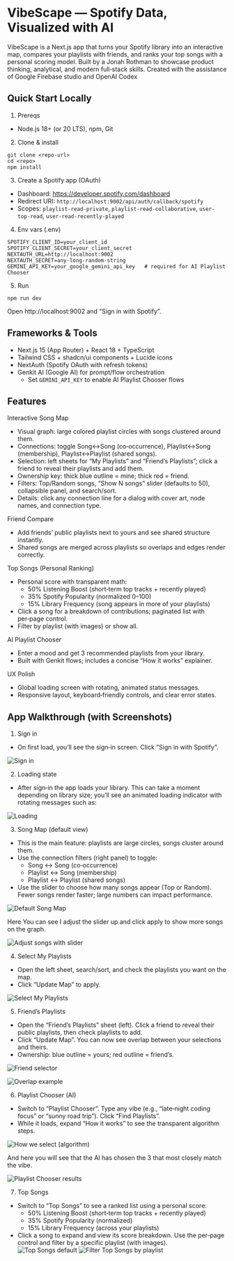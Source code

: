 # VibeScape — Spotify Data, Visualized with AI

VibeScape is a Next.js app that turns your Spotify library into an interactive map, compares your playlists with friends, and ranks your top songs with a personal scoring model. Built by a Jonah Rothman to showcase product thinking, analytical, and modern full‑stack skills. Created with the assistance of Google Firebase studio and OpenAI Codex

## Quick Start Locally

1) Prereqs
- Node.js 18+ (or 20 LTS), npm, Git

2) Clone & install
```
git clone <repo-url>
cd <repo>
npm install
```

3) Create a Spotify app (OAuth)
- Dashboard: https://developer.spotify.com/dashboard
- Redirect URI: `http://localhost:9002/api/auth/callback/spotify`
- Scopes: `playlist-read-private`, `playlist-read-collaborative`, `user-top-read`, `user-read-recently-played`

4) Env vars (.env)
```
SPOTIFY_CLIENT_ID=your_client_id
SPOTIFY_CLIENT_SECRET=your_client_secret
NEXTAUTH_URL=http://localhost:9002
NEXTAUTH_SECRET=any-long-random-string
GEMINI_API_KEY=your_google_gemini_api_key   # required for AI Playlist Chooser
```

5) Run
```
npm run dev
```
Open http://localhost:9002 and “Sign in with Spotify”.

## Frameworks & Tools
- Next.js 15 (App Router) + React 18 + TypeScript
- Tailwind CSS + shadcn/ui components + Lucide icons
- NextAuth (Spotify OAuth with refresh tokens)
- Genkit AI (Google AI) for prompt/flow orchestration
  - Set `GEMINI_API_KEY` to enable AI Playlist Chooser flows

## Features

Interactive Song Map
- Visual graph: large colored playlist circles with songs clustered around them.
- Connections: toggle Song↔Song (co‑occurrence), Playlist↔Song (membership), Playlist↔Playlist (shared songs).
- Selection: left sheets for “My Playlists” and “Friend’s Playlists”; click a friend to reveal their playlists and add them.
- Ownership key: thick blue outline = mine; thick red = friend.
- Filters: Top/Random songs, “Show N songs” slider (defaults to 50), collapsible panel, and search/sort.
- Details: click any connection line for a dialog with cover art, node names, and connection type.

Friend Compare
- Add friends’ public playlists next to yours and see shared structure instantly.
- Shared songs are merged across playlists so overlaps and edges render correctly.

Top Songs (Personal Ranking)
- Personal score with transparent math:
  - 50% Listening Boost (short‑term top tracks + recently played)
  - 35% Spotify Popularity (normalized 0–100)
  - 15% Library Frequency (song appears in more of your playlists)
- Click a song for a breakdown of contributions; paginated list with per‑page control.
- Filter by playlist (with images) or show all.

AI Playlist Chooser
- Enter a mood and get 3 recommended playlists from your library.
- Built with Genkit flows; includes a concise “How it works” explainer.

UX Polish
- Global loading screen with rotating, animated status messages.
- Responsive layout, keyboard‑friendly controls, and clear error states.

## App Walkthrough (with Screenshots)

1) Sign in
- On first load, you’ll see the sign‑in screen. Click “Sign in with Spotify”.

![Sign in](src/photos/sign-in.png)

2) Loading state
- After sign‑in the app loads your library. This can take a moment depending on library size; you’ll see an animated loading indicator with rotating messages such as:

![Loading](src/photos/loading.png)

3) Song Map (default view)
- This is the main feature: playlists are large circles, songs cluster around them.
- Use the connection filters (right panel) to toggle:
  - Song ↔ Song (co‑occurrence)
  - Playlist ↔ Song (membership)
  - Playlist ↔ Playlist (shared songs)
- Use the slider to choose how many songs appear (Top or Random). Fewer songs render faster; large numbers can impact performance.

![Default Song Map](src/photos/song-map-default.png)

Here You can see I adjust the slider up and click apply to show more songs on the graph.

![Adjust songs with slider](src/photos/slider-more-songs.png)

4) Select My Playlists
- Open the left sheet, search/sort, and check the playlists you want on the map.
- Click “Update Map” to apply.

![Select My Playlists](src/photos/select-my-playlists.png)

5) Friend’s Playlists
- Open the “Friend’s Playlists” sheet (left). Click a friend to reveal their public playlists, then check playlists to add.
- Click “Update Map”. You can now see overlap between your selections and theirs.
- Ownership: blue outline = yours; red outline = friend’s.

![Friend selector](src/photos/selection-friends-playlists.png)

![Overlap example](src/photos/graph-two-friends-two-personal.png)

6) Playlist Chooser (AI)
- Switch to “Playlist Chooser”. Type any vibe (e.g., “late‑night coding focus” or “sunny road trip”). Click “Find Playlists”.
- While it loads, expand “How it works” to see the transparent algorithm steps.

![How we select (algorithm)](src/photos/playlist-chooser-how-it-works.png)

And here you will see that the AI has chosen the 3 that most closely match the vibe.

![Playlist Chooser results](src/photos/playlist-chooser-results.png)

7) Top Songs
- Switch to “Top Songs” to see a ranked list using a personal score:
  - 50% Listening Boost (short‑term top tracks + recently played)
  - 35% Spotify Popularity (normalized)
  - 15% Library Frequency (across your playlists)
- Click a song to expand and view its score breakdown. Use the per‑page control and filter by a specific playlist (with images).
![Top Songs default](src/photos/top-songs-default.png)
![Filter Top Songs by playlist](src/photos/top-songs-filter-by-playlist.png)
